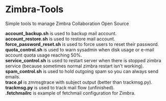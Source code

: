 # Zimbra-Tools
Simple tools to manage Zimbra Collaboration Open Source

<b>account_backup.sh</b> is used to backup mail account.<br>
<b>account_restore.sh</b> is used to restore mail account.<br>
<b>force_password_reset.sh</b> is used to force users to reset their password.<br>
<b>quota_control.sh</b> is used to warn sysadmin when disk usage or e-mail account quota usage reaching 50%.<br>
<b>service_control.sh</b> is used to restart server when there is stopped zimbra service (because sometimes normal zimbra restart isn't working).<br>
<b>spam_control.sh</b> is used to hold outgoing spam so you can always send emails.<br>
<b>trace.pl</b> is zmmsgtrace with subject output (better than trackmsg.py).<br>
<b>trackmsg.py</b> is used to track mail flow (unfinished).<br>
<b>.fetchmailrc</b> is example of fetchmail configuration for Zimbra.
